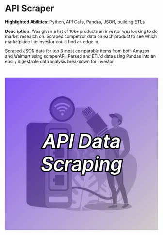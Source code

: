 # API Scraper

**Highlighted Abilities:** Python, API Calls, Pandas, JSON, building ETLs

**Description:** Was given a list of 10k+ products an investor was looking to do market research on. 
  Scraped competitor data on each product to see which marketplace the investor could find an edge in.  
  
  Scraped JSON data for top 3 most comparable items from both Amazon and Walmart using scraperAPI. 
  Parsed and ETL'd data using Pandas into an easily digestable data analysis breakdown for investor. 

  <br>

  ![API Scraper](https://github.com/asilich123/Resume_Projects/blob/main/API%20Scraper/Images/ApiScraper_Card%202.png)

